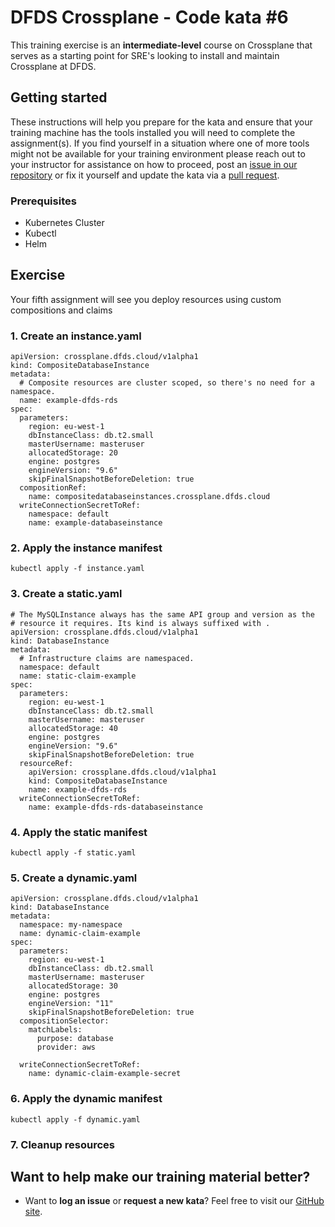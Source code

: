 DFDS Crossplane - Code kata #6
======================================

This training exercise is an **intermediate-level** course on Crossplane that serves as a starting point for SRE's looking to install and maintain Crossplane at DFDS.

## Getting started
These instructions will help you prepare for the kata and ensure that your training machine has the tools installed you will need to complete the assignment(s). If you find yourself in a situation where one of more tools might not be available for your training environment please reach out to your instructor for assistance on how to proceed, post an [issue in our repository](https://github.com/dfds/dojo/issues) or fix it yourself and update the kata via a [pull request](https://github.com/dfds/dojo/pulls).

### Prerequisites
* Kubernetes Cluster
* Kubectl
* Helm

## Exercise
Your fifth assignment will see you deploy resources using custom compositions and claims

### 1. Create an instance.yaml
```
apiVersion: crossplane.dfds.cloud/v1alpha1
kind: CompositeDatabaseInstance
metadata:
  # Composite resources are cluster scoped, so there's no need for a namespace.
  name: example-dfds-rds
spec:
  parameters:
    region: eu-west-1
    dbInstanceClass: db.t2.small
    masterUsername: masteruser
    allocatedStorage: 20
    engine: postgres
    engineVersion: "9.6"
    skipFinalSnapshotBeforeDeletion: true
  compositionRef:
    name: compositedatabaseinstances.crossplane.dfds.cloud
  writeConnectionSecretToRef:
    namespace: default
    name: example-databaseinstance
```

### 2. Apply the instance manifest
```
kubectl apply -f instance.yaml
```

### 3. Create a static.yaml

```
# The MySQLInstance always has the same API group and version as the
# resource it requires. Its kind is always suffixed with .
apiVersion: crossplane.dfds.cloud/v1alpha1
kind: DatabaseInstance
metadata:
  # Infrastructure claims are namespaced.
  namespace: default
  name: static-claim-example
spec:
  parameters:
    region: eu-west-1
    dbInstanceClass: db.t2.small
    masterUsername: masteruser
    allocatedStorage: 40
    engine: postgres
    engineVersion: "9.6"
    skipFinalSnapshotBeforeDeletion: true
  resourceRef:
    apiVersion: crossplane.dfds.cloud/v1alpha1
    kind: CompositeDatabaseInstance
    name: example-dfds-rds
  writeConnectionSecretToRef:
    name: example-dfds-rds-databaseinstance
```

### 4. Apply the static manifest

```
kubectl apply -f static.yaml
```

### 5. Create a dynamic.yaml
```
apiVersion: crossplane.dfds.cloud/v1alpha1
kind: DatabaseInstance
metadata:
  namespace: my-namespace
  name: dynamic-claim-example
spec:
  parameters:
    region: eu-west-1
    dbInstanceClass: db.t2.small
    masterUsername: masteruser
    allocatedStorage: 30
    engine: postgres
    engineVersion: "11"
    skipFinalSnapshotBeforeDeletion: true
  compositionSelector:
    matchLabels:
      purpose: database
      provider: aws
  
  writeConnectionSecretToRef:
    name: dynamic-claim-example-secret
```

### 6. Apply the dynamic manifest

```
kubectl apply -f dynamic.yaml
```

### 7. Cleanup resources

## Want to help make our training material better?
 * Want to **log an issue** or **request a new kata**? Feel free to visit our [GitHub site](https://github.com/dfds/dojo/issues).